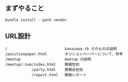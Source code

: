 まずやること
------------

    bundle install --path vendor

URL設計
------

    /                          kanazawa.rb そのものの説明
    /positionpaper.html        ポジションペーパーについて、参考
    /meetup                    meetup の説明
    /meetup/:num/index.html    開催告知
                /party.html    懇親会告知
                /report.html   開催レポート
